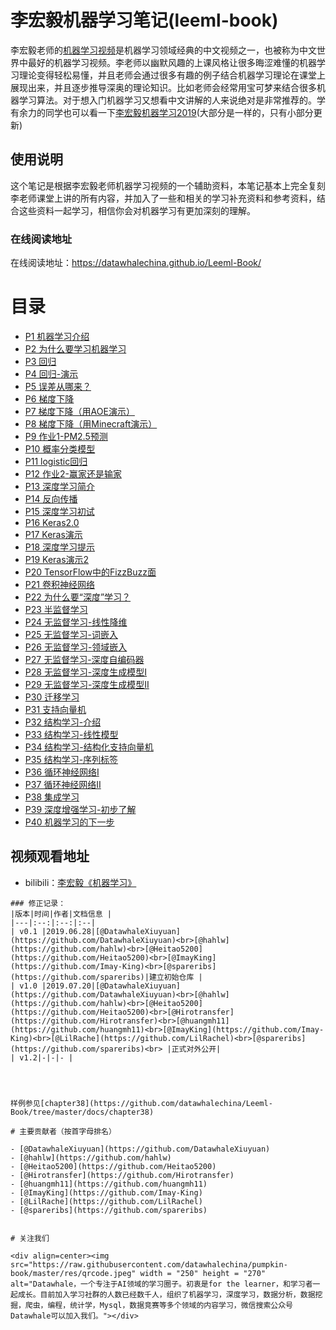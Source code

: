 # 李宏毅机器学习笔记(leeml-book)
李宏毅老师的[机器学习视频](http://speech.ee.ntu.edu.tw/~tlkagk/courses_ML17.html)是机器学习领域经典的中文视频之一，也被称为中文世界中最好的机器学习视频。李老师以幽默风趣的上课风格让很多晦涩难懂的机器学习理论变得轻松易懂，并且老师会通过很多有趣的例子结合机器学习理论在课堂上展现出来，并且逐步推导深奥的理论知识。比如老师会经常用宝可梦来结合很多机器学习算法。对于想入门机器学习又想看中文讲解的人来说绝对是非常推荐的。学有余力的同学也可以看一下[李宏毅机器学习2019](http://speech.ee.ntu.edu.tw/~tlkagk/courses_ML19.html)(大部分是一样的，只有小部分更新)


## 使用说明
这个笔记是根据李宏毅老师机器学习视频的一个辅助资料，本笔记基本上完全复刻李老师课堂上讲的所有内容，并加入了一些和相关的学习补充资料和参考资料，结合这些资料一起学习，相信你会对机器学习有更加深刻的理解。

### 在线阅读地址
在线阅读地址：https://datawhalechina.github.io/Leeml-Book/

# 目录
- [P1 机器学习介绍](chapter1/chapter1.md)
- [P2 为什么要学习机器学习](chapter2/chapter2.md)
- [P3 回归](chapter3/chapter3.md)
- [P4 回归-演示](chapter4/chapter4.md)
- [P5 误差从哪来？](chapter5/chapter5.md)
- [P6 梯度下降](chapter6/chapter6.md)
- [P7 梯度下降（用AOE演示）](chapter7/chapter7.md)
- [P8 梯度下降（用Minecraft演示）](chapter8/chapter8.md)
- [P9 作业1-PM2.5预测](chapter9/chapter9.md)
- [P10 概率分类模型](chapter10/chapter10.md)
- [P11 logistic回归](chapter11/chapter11.md)
- [P12 作业2-赢家还是输家](chapter12/chapter12.md)
- [P13 深度学习简介](chapter13/chapter13.md)
- [P14 反向传播](chapter14/chapter14.md)
- [P15 深度学习初试](chapter15/chapter15.md)
- [P16 Keras2.0](chapter16/chapter16.md)
- [P17 Keras演示](chapter17/chapter17.md)
- [P18 深度学习提示](chapter18/chapter18.md)
- [P19 Keras演示2](chapter19/chapter19.md)
- [P20 TensorFlow中的FizzBuzz面](chapter20/chapter20.md)
- [P21 卷积神经网络](chapter21/chapter21.md)
- [P22 为什么要“深度”学习？](chapter22/chapter22.md)
- [P23 半监督学习](chapter23/chapter23.md)
- [P24 无监督学习-线性降维](chapter24/chapter24.md)
- [P25 无监督学习-词嵌入](chapter25/chapter25.md)
- [P26 无监督学习-领域嵌入](chapter26/chapter26.md)
- [P27 无监督学习-深度自编码器](chapter27/chapter27.md)
- [P28 无监督学习-深度生成模型I](chapter28/chapter28.md)
- [P29 无监督学习-深度生成模型II](chapter29/chapter29.md)
- [P30 迁移学习](chapter30/chapter30.md)
- [P31 支持向量机](chapter31/chapter31.md)
- [P32 结构学习-介绍](chapter32/chapter32.md)
- [P33 结构学习-线性模型](chapter33/chapter33.md)
- [P34 结构学习-结构化支持向量机](chapter34/chapter34.md)
- [P35 结构学习-序列标签](chapter35/chapter35.md)
- [P36 循环神经网络I](chapter36/chapter36.md)
- [P37 循环神经网络II](chapter37/chapter37.md)
- [P38 集成学习](chapter38/chapter38.md)
- [P39 深度增强学习-初步了解](chapter39/chapter39.md)
- [P40 机器学习的下一步](chapter40/chapter40.md)


## 视频观看地址
- bilibili：[李宏毅《机器学习》](https://www.bilibili.com/video/av59538266)

```
### 修正记录：
|版本|时间|作者|文档信息 |
|---|:--:|:--:|:--|
| v0.1 |2019.06.28|[@DatawhaleXiuyuan](https://github.com/DatawhaleXiuyuan)<br>[@hahlw](https://github.com/hahlw)<br>[@Heitao5200](https://github.com/Heitao5200)<br>[@ImayKing](https://github.com/Imay-King)<br>[@spareribs](https://github.com/spareribs)|建立初始仓库 |
| v1.0 |2019.07.20|[@DatawhaleXiuyuan](https://github.com/DatawhaleXiuyuan)<br>[@hahlw](https://github.com/hahlw)<br>[@Heitao5200](https://github.com/Heitao5200)<br>[@Hirotransfer](https://github.com/Hirotransfer)<br>[@huangmh11](https://github.com/huangmh11)<br>[@ImayKing](https://github.com/Imay-King)<br>[@LilRache](https://github.com/LilRachel)<br>[@spareribs](https://github.com/spareribs)<br> |正式对外公开|
| v1.2|-|-|- |




样例参见[chapter38](https://github.com/datawhalechina/Leeml-Book/tree/master/docs/chapter38)

# 主要贡献者（按首字母排名）

- [@DatawhaleXiuyuan](https://github.com/DatawhaleXiuyuan)
- [@hahlw](https://github.com/hahlw)
- [@Heitao5200](https://github.com/Heitao5200)
- [@Hirotransfer](https://github.com/Hirotransfer)
- [@huangmh11](https://github.com/huangmh11)
- [@ImayKing](https://github.com/Imay-King)
- [@LilRache](https://github.com/LilRachel)
- [@spareribs](https://github.com/spareribs)


# 关注我们

<div align=center><img src="https://raw.githubusercontent.com/datawhalechina/pumpkin-book/master/res/qrcode.jpeg" width = "250" height = "270" alt="Datawhale，一个专注于AI领域的学习圈子。初衷是for the learner，和学习者一起成长。目前加入学习社群的人数已经数千人，组织了机器学习，深度学习，数据分析，数据挖掘，爬虫，编程，统计学，Mysql，数据竞赛等多个领域的内容学习，微信搜索公众号Datawhale可以加入我们。"></div>



```